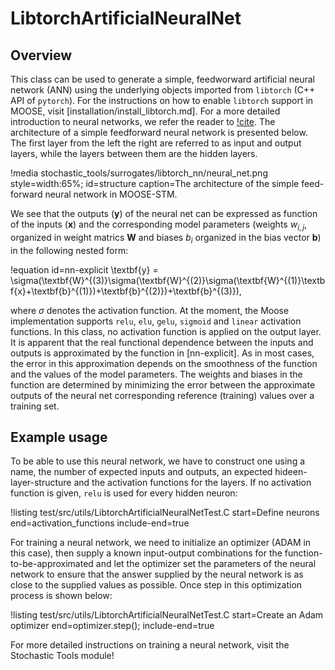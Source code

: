 # LibtorchArtificialNeuralNet

## Overview

This class can be used to generate a simple, feedworward artificial neural network (ANN)
using the underlying objects imported from `libtorch` (C++ API of `pytorch`). For
the instructions on how to enable `libtorch` support in MOOSE, visit [installation/install_libtorch.md].
For a more detailed introduction to neural networks, we refer the reader to [!cite](muller1995neural).
The architecture of a simple feedforward neural network is presented below. The first layer
from the left the right are referred to as input and output layers,
while the layers between them are the hidden layers.

!media stochastic_tools/surrogates/libtorch_nn/neural_net.png style=width:65%; id=structure
      caption=The architecture of the simple feed-forward neural network in MOOSE-STM.


We see that the outputs ($\textbf{y}$) of the neural net can be expressed as function of the
inputs ($\textbf{x}$) and the corresponding model parameters (weights $w_{i,j}$, organized in
weight matrics $\textbf{W}$ and biases $b_i$ organized in the bias vector $\textbf{b}$)
in the following nested form:

!equation id=nn-explicit
\textbf{y} = \sigma(\textbf{W}^{(3)}\sigma(\textbf{W}^{(2)}\sigma(\textbf{W}^{(1)}\textbf{x}+\textbf{b}^{(1)})+\textbf{b}^{(2)})+\textbf{b}^{(3)}),

where $\sigma$ denotes the activation function. At the moment, the Moose implementation
supports `relu`, `elu`, `gelu`, `sigmoid` and `linear` activation functions.
 In this class, no activation function is applied on the
output layer. It is apparent that the real functional dependence between the inputs and outputs
is approximated by the function in [nn-explicit]. As in most cases, the error in this approximation depends on the
smoothness of the function and the values of the model parameters. The weights and
biases in the function are determined by minimizing the error between the
approximate outputs of the neural net corresponding reference (training) values
over a training set.

## Example usage

To be able to use this neural network, we have to construct one using a name,
the number of expected inputs and outputs, an expected hideen-layer-structure and
the activation functions for the layers. If no activation function is given,
`relu` is used for every hidden neuron:

!listing test/src/utils/LibtorchArtificialNeuralNetTest.C start=Define neurons end=activation_functions include-end=true

For training a neural network, we need to initialize an optimizer (ADAM in this case),
then supply a known input-output combinations for the function-to-be-approximated
and let the optimizer set the parameters of the neural network to ensure that the
answer supplied by the neural network is as close to the supplied values as possible.
Once step in this optimization process is shown below:

!listing test/src/utils/LibtorchArtificialNeuralNetTest.C start=Create an Adam optimizer end=optimizer.step(); include-end=true


For more detailed instructions on training a neural network, visit the Stochastic Tools module!
